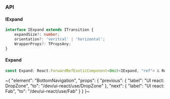 

### API

#### IExpand

```ts
interface IExpand extends ITransition {
    expandSize?: number;
    orientation?: 'veritcal' | 'horizontal';
    WrapperProps?: TPropsAny;
}
```

#### Expand

```ts
const Expand: React.ForwardRefExoticComponent<Omit<IExpand, "ref"> & React.RefAttributes<unknown>>;
```


~{
  "element": "BottomNavigation",
  "props": {
    "previous": {
      "label": "UI react: DropZone",
      "to": "/dev/ui-react/use/DropZone"
    },
    "next": {
      "label": "UI react: Fab",
      "to": "/dev/ui-react/use/Fab"
    }
  }
}~
